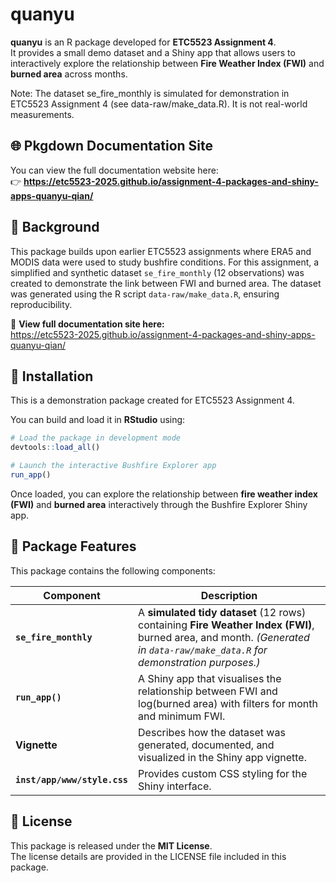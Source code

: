 
<!-- README.md is generated from README.Rmd. Please edit that file -->

# quanyu

**quanyu** is an R package developed for **ETC5523 Assignment 4**.  
It provides a small demo dataset and a Shiny app that allows users to
interactively explore the relationship between **Fire Weather Index
(FWI)** and **burned area** across months.

Note: The dataset se_fire_monthly is simulated for demonstration in
ETC5523 Assignment 4 (see data-raw/make_data.R). It is not real-world
measurements.

## 🌐 Pkgdown Documentation Site

You can view the full documentation website here:  
👉
**<https://etc5523-2025.github.io/assignment-4-packages-and-shiny-apps-quanyu-qian/>**

## 🧠 Background

This package builds upon earlier ETC5523 assignments where ERA5 and
MODIS data were used to study bushfire conditions. For this assignment,
a simplified and synthetic dataset `se_fire_monthly` (12 observations)
was created to demonstrate the link between FWI and burned area. The
dataset was generated using the R script `data-raw/make_data.R`,
ensuring reproducibility.

📘 **View full documentation site here:**  
<https://etc5523-2025.github.io/assignment-4-packages-and-shiny-apps-quanyu-qian/>

## 🧩 Installation

This is a demonstration package created for ETC5523 Assignment 4.

You can build and load it in **RStudio** using:

``` r
# Load the package in development mode
devtools::load_all()

# Launch the interactive Bushfire Explorer app
run_app()
```

Once loaded, you can explore the relationship between **fire weather
index (FWI)** and **burned area** interactively through the Bushfire
Explorer Shiny app.

## 🚀 Package Features

This package contains the following components:

| Component | Description |
|----|----|
| **`se_fire_monthly`** | A **simulated tidy dataset** (12 rows) containing **Fire Weather Index (FWI)**, burned area, and month. *(Generated in `data-raw/make_data.R` for demonstration purposes.)* |
| **`run_app()`** | A Shiny app that visualises the relationship between FWI and log(burned area) with filters for month and minimum FWI. |
| **Vignette** | Describes how the dataset was generated, documented, and visualized in the Shiny app vignette. |
| **`inst/app/www/style.css`** | Provides custom CSS styling for the Shiny interface. |

## 📜 License

This package is released under the **MIT License**.  
The license details are provided in the LICENSE file included in this
package.
